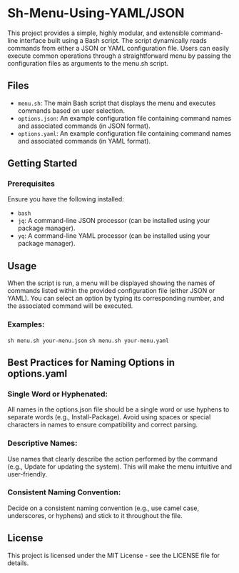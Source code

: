 # Sh-Menu-Using-YAML/JSON

This project provides a simple, highly modular, and extensible command-line interface built using a Bash script. The script dynamically reads commands from either a JSON or YAML configuration file. Users can easily execute common operations through a straightforward menu by passing the configuration files as arguments to the menu.sh script.

## Files

- `menu.sh`: The main Bash script that displays the menu and executes commands based on user selection.
- `options.json`: An example configuration file containing command names and associated commands (in JSON format).
- `options.yaml`: An example configuration file containing command names and associated commands (in YAML format).

## Getting Started

### Prerequisites

Ensure you have the following installed:
- `bash`
- `jq`: A command-line JSON processor (can be installed using your package manager).
- `yq`: A command-line YAML processor (can be installed using your package manager).

## Usage

When the script is run, a menu will be displayed showing the names of commands listed within the provided configuration file (either JSON or YAML). You can select an option by typing its corresponding number, and the associated command will be executed.

### Examples: 
`sh menu.sh your-menu.json`
`sh menu.sh your-menu.yaml`

## Best Practices for Naming Options in options.yaml

### Single Word or Hyphenated:
All names in the options.json file should be a single word or use hyphens to separate words (e.g., Install-Package).
Avoid using spaces or special characters in names to ensure compatibility and correct parsing.

### Descriptive Names:
Use names that clearly describe the action performed by the command (e.g., Update for updating the system).
This will make the menu intuitive and user-friendly.

### Consistent Naming Convention:
Decide on a consistent naming convention (e.g., use camel case, underscores, or hyphens) and stick to it throughout the file.

## License

This project is licensed under the MIT License - see the LICENSE file for details.
